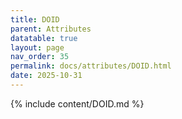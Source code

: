 ```yaml
---
title: DOID
parent: Attributes
datatable: true
layout: page
nav_order: 35
permalink: docs/attributes/DOID.html
date: 2025-10-31
---
```

{% include content/DOID.md %}
